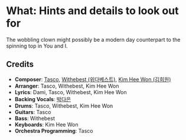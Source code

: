 # What: Hints and details to look out for

The wobbling clown might possibly be a modern day counterpart to the spinning top in You and I.

## Credits

* **Composer**: [Tasco](https://www.discogs.com/artist/6450656-Tasco-5), [Withebest (위다베스트)](https://www.discogs.com/artist/6878912-Withebest), [Kim Hee Won (김희원)](https://www.discogs.com/artist/6878908-%EA%B9%80%ED%9D%AC%EC%9B%90-2)
* **Arranger**: Tasco, Withebest, Kim Hee Won
* **Lyrics**: Dami, Tasco, Withebest, Kim Hee Won
* **Backing Vocals**: [박다은](https://www.discogs.com/artist/6900740-%EB%B0%95%EB%8B%A4%EC%9D%80)
* **Drums**: Tasco, Withebest, Kim Hee Won
* **Guitars**: Tasco
* **Bass**: Withebest
* **Keyboards**: Kim Hee Won
* **Orchestra Programming**: Tasco
